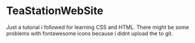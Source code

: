 # TeaStationWebSite
Just a tutorial i followed for learning CSS and HTML.
There might be some problems with fontawesome icons because i didnt upload the to git.
